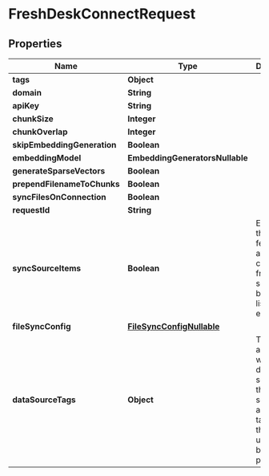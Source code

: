 

# FreshDeskConnectRequest


## Properties

| Name | Type | Description | Notes |
|------------ | ------------- | ------------- | -------------|
|**tags** | **Object** |  |  [optional] |
|**domain** | **String** |  |  |
|**apiKey** | **String** |  |  |
|**chunkSize** | **Integer** |  |  [optional] |
|**chunkOverlap** | **Integer** |  |  [optional] |
|**skipEmbeddingGeneration** | **Boolean** |  |  [optional] |
|**embeddingModel** | **EmbeddingGeneratorsNullable** |  |  [optional] |
|**generateSparseVectors** | **Boolean** |  |  [optional] |
|**prependFilenameToChunks** | **Boolean** |  |  [optional] |
|**syncFilesOnConnection** | **Boolean** |  |  [optional] |
|**requestId** | **String** |  |  [optional] |
|**syncSourceItems** | **Boolean** | Enabling this flag will fetch all available content from the source to be listed via list items endpoint |  [optional] |
|**fileSyncConfig** | [**FileSyncConfigNullable**](FileSyncConfigNullable.md) |  |  [optional] |
|**dataSourceTags** | **Object** | Tags to be associated with the data source. If the data source already has tags set, then an upsert will be performed. |  [optional] |




